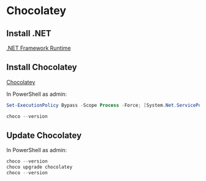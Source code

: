 # Chocolatey

## Install .NET

[.NET Framework Runtime](https://dotnet.microsoft.com/en-us/download/dotnet-framework)


## Install Chocolatey

[Chocolatey](https://chocolatey.org/install)

In PowerShell as admin: 

```powershell
Set-ExecutionPolicy Bypass -Scope Process -Force; [System.Net.ServicePointManager]::SecurityProtocol = [System.Net.ServicePointManager]::SecurityProtocol -bor 3072; iex ((New-Object System.Net.WebClient).DownloadString('https://community.chocolatey.org/install.ps1'))

choco --version
```

## Update Chocolatey

In PowerShell as admin: 

```powershell
choco --version
choco upgrade chocolatey
choco --version
```
